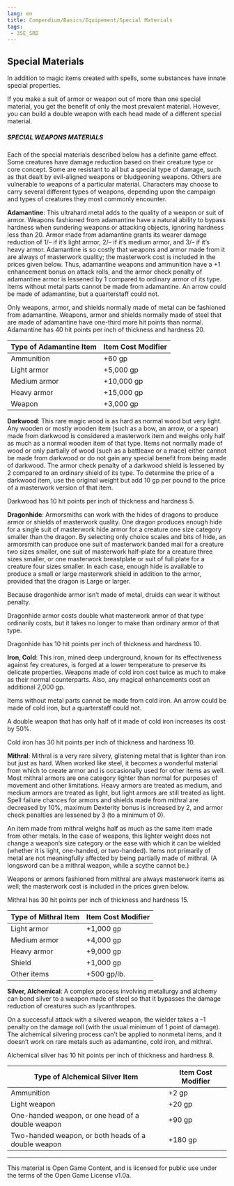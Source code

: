 ```yaml
---
lang: en
title: Compendium/Basics/Equipement/Special Materials
tags:
 - 35E_SRD
---
```


## Special Materials
In addition to magic items created with spells, some substances have innate special properties.

If you make a suit of armor or weapon out of more than one special material, you get the benefit of only the most prevalent material. However, you can build a double weapon with each head made of a different special material.

##### SPECIAL WEAPONS MATERIALS

Each of the special materials described below has a definite game effect. Some creatures have damage reduction based on their creature type or core concept. Some are resistant to all but a special type of damage, such as that dealt by evil-aligned weapons or bludgeoning weapons. Others are vulnerable to weapons of a particular material. Characters may choose to carry several different types of weapons, depending upon the campaign and types of creatures they most commonly encounter.

**Adamantine**: This ultrahard metal adds to the quality of a weapon or suit of armor. Weapons fashioned from adamantine have a natural ability to bypass hardness when sundering weapons or attacking objects, ignoring hardness less than 20. Armor made from adamantine grants its wearer damage reduction of 1/– if it’s light armor, 2/– if it’s medium armor, and 3/– if it’s heavy armor. Adamantine is so costly that weapons and armor made from it are always of masterwork quality; the masterwork cost is included in the prices given below. Thus, adamantine weapons and ammunition have a +1 enhancement bonus on attack rolls, and the armor check penalty of adamantine armor is lessened by 1 compared to ordinary armor of its type. Items without metal parts cannot be made from adamantine. An arrow could be made of adamantine, but a quarterstaff could not.

Only weapons, armor, and shields normally made of metal can be fashioned from adamantine. Weapons, armor and shields normally made of steel that are made of adamantine have one-third more hit points than normal. Adamantine has 40 hit points per inch of thickness and hardness 20.

|Type of Adamantine Item|Item Cost Modifier|
|---|---|
|Ammunition|+60 gp|
|Light armor|+5,000 gp|
|Medium armor|+10,000 gp|
|Heavy armor|+15,000 gp|
|Weapon|+3,000 gp|

**Darkwood**: This rare magic wood is as hard as normal wood but very light. Any wooden or mostly wooden item (such as a bow, an arrow, or a spear) made from darkwood is considered a masterwork item and weighs only half as much as a normal wooden item of that type. Items not normally made of wood or only partially of wood (such as a battleaxe or a mace) either cannot be made from darkwood or do not gain any special benefit from being made of darkwood. The armor check penalty of a darkwood shield is lessened by 2 compared to an ordinary shield of its type. To determine the price of a darkwood item, use the original weight but add 10 gp per pound to the price of a masterwork version of that item.

Darkwood has 10 hit points per inch of thickness and hardness 5.

**Dragonhide**: Armorsmiths can work with the hides of dragons to produce armor or shields of masterwork quality. One dragon produces enough hide for a single suit of masterwork hide armor for a creature one size category smaller than the dragon. By selecting only choice scales and bits of hide, an armorsmith can produce one suit of masterwork banded mail for a creature two sizes smaller, one suit of masterwork half-plate for a creature three sizes smaller, or one masterwork breastplate or suit of full plate for a creature four sizes smaller. In each case, enough hide is available to produce a small or large masterwork shield in addition to the armor, provided that the dragon is Large or larger.

Because dragonhide armor isn’t made of metal, druids can wear it without penalty.

Dragonhide armor costs double what masterwork armor of that type ordinarily costs, but it takes no longer to make than ordinary armor of that type.

Dragonhide has 10 hit points per inch of thickness and hardness 10.

**Iron, Cold**: This iron, mined deep underground, known for its effectiveness against fey creatures, is forged at a lower temperature to preserve its delicate properties. Weapons made of cold iron cost twice as much to make as their normal counterparts. Also, any magical enhancements cost an additional 2,000 gp.

Items without metal parts cannot be made from cold iron. An arrow could be made of cold iron, but a quarterstaff could not.

A double weapon that has only half of it made of cold iron increases its cost by 50%.

Cold iron has 30 hit points per inch of thickness and hardness 10.

**Mithral**: Mithral is a very rare silvery, glistening metal that is lighter than iron but just as hard. When worked like steel, it becomes a wonderful material from which to create armor and is occasionally used for other items as well. Most mithral armors are one category lighter than normal for purposes of movement and other limitations. Heavy armors are treated as medium, and medium armors are treated as light, but light armors are still treated as light. Spell failure chances for armors and shields made from mithral are decreased by 10%, maximum Dexterity bonus is increased by 2, and armor check penalties are lessened by 3 (to a minimum of 0).

An item made from mithral weighs half as much as the same item made from other metals. In the case of weapons, this lighter weight does not change a weapon’s size category or the ease with which it can be wielded (whether it is light, one-handed, or two-handed). Items not primarily of metal are not meaningfully affected by being partially made of mithral. (A longsword can be a mithral weapon, while a scythe cannot be.)

Weapons or armors fashioned from mithral are always masterwork items as well; the masterwork cost is included in the prices given below.

Mithral has 30 hit points per inch of thickness and hardness 15.

|Type of Mithral Item|Item Cost Modifier|
|---|---|
|Light armor|+1,000 gp|
|Medium armor|+4,000 gp|
|Heavy armor|+9,000 gp|
|Shield|+1,000 gp|
|Other items|+500 gp/lb.|

**Silver, Alchemical**: A complex process involving metallurgy and alchemy can bond silver to a weapon made of steel so that it bypasses the damage reduction of creatures such as lycanthropes.

On a successful attack with a silvered weapon, the wielder takes a –1 penalty on the damage roll (with the usual minimum of 1 point of damage). The alchemical silvering process can’t be applied to nonmetal items, and it doesn’t work on rare metals such as adamantine, cold iron, and mithral.

Alchemical silver has 10 hit points per inch of thickness and hardness 8.

|Type of Alchemical Silver Item|Item Cost Modifier|
|---|---|
|Ammunition|+2 gp|
|Light weapon|+20 gp|
|One-handed weapon, or one head of a double weapon|+90 gp|
|Two-handed weapon, or both heads of a double weapon|+180 gp||

---

This material is Open Game Content, and is licensed for public use under the terms of the Open Game License v1.0a.

